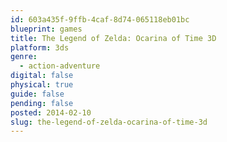 ```yaml
---
id: 603a435f-9ffb-4caf-8d74-065118eb01bc
blueprint: games
title: The Legend of Zelda: Ocarina of Time 3D
platform: 3ds
genre:
  - action-adventure
digital: false
physical: true
guide: false
pending: false
posted: 2014-02-10
slug: the-legend-of-zelda-ocarina-of-time-3d
---
```

